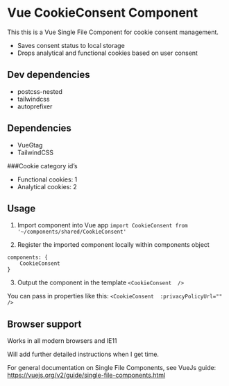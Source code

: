 # Vue CookieConsent Component

This this is a Vue Single File Component for cookie consent management. 

- Saves consent status to local storage 
- Drops analytical and functional cookies based on user consent

## Dev dependencies
- postcss-nested
- tailwindcss
- autoprefixer
 

## Dependencies
- VueGtag
- TailwindCSS

###Cookie category id’s
- Functional cookies: 1
- Analytical cookies: 2

## Usage

1. Import component into Vue app
`import CookieConsent from '~/components/shared/CookieConsent'`

2. Register the imported component locally within components object
```
components: {
    CookieConsent
}
```
3. Output the component in the template
`<CookieConsent  />`

You can pass in properties like this:
`<CookieConsent  :privacyPolicyUrl=""  />`


## Browser support

Works in all modern browsers and IE11

Will add further detailed instructions when I get time. 

For general documentation on Single File Components, see VueJs guide: https://vuejs.org/v2/guide/single-file-components.html





